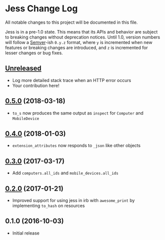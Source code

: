 # Jess Change Log

All notable changes to this project will be documented in this file.

Jess is in a pre-1.0 state. This means that its APIs and behavior are subject to breaking changes without deprecation notices. Until 1.0, version numbers will follow a [Semver][]-ish `0.y.z` format, where `y` is incremented when new features or breaking changes are introduced, and `z` is incremented for lesser changes or bug fixes.

## [Unreleased][]

* Log more detailed stack trace when an HTTP error occurs
* Your contribution here!

## [0.5.0][] (2018-03-18)

* `to_s` now produces the same output as `inspect` for `Computer` and `MobileDevice`

## [0.4.0][] (2018-01-03)

* `extension_attributes` now responds to `_json` like other objects

## [0.3.0][] (2017-03-17)

* Add `computers.all_ids` and `mobile_devices.all_ids`

## [0.2.0][] (2017-01-21)

* Improved support for using jess in irb with `awesome_print` by implementing `to_hash` on resources

## 0.1.0 (2016-10-03)

* Initial release

[Semver]: http://semver.org
[Unreleased]: https://github.com/mattbrictson/jess/compare/v0.5.0...HEAD
[0.5.0]: https://github.com/mattbrictson/jess/compare/v0.4.0...v0.5.0
[0.4.0]: https://github.com/mattbrictson/jess/compare/v0.3.0...v0.4.0
[0.3.0]: https://github.com/mattbrictson/jess/compare/v0.2.0...v0.3.0
[0.2.0]: https://github.com/mattbrictson/jess/compare/v0.1.0...v0.2.0
